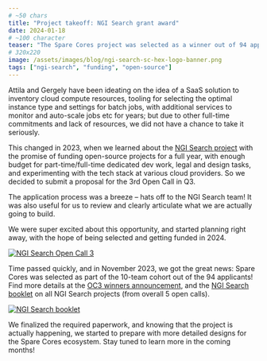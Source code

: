 ```yaml
---
# ~50 chars
title: "Project takeoff: NGI Search grant award"
date: 2024-01-18
# ~100 character
teaser: "The Spare Cores project was selected as a winner out of 94 applications: awarded 150k EUR for open-source work."
# 320x220
image: /assets/images/blog/ngi-search-sc-hex-logo-banner.png
tags: ["ngi-search", "funding", "open-source"]
---
```


Attila and Gergely have been ideating on the idea of a SaaS solution
to inventory cloud compute resources, tooling for selecting the
optimal instance type and settings for batch jobs, with additional
services to monitor and auto-scale jobs etc for years; but due to other
full-time commitments and lack of resources, we did not have a chance
to take it seriously.

This changed in 2023, when we learned about the <a
href="https://www.ngisearch.eu/" target="_blank" rel="noopener">NGI
Search project</a> with the promise of funding open-source projects
for a full year, with enough budget for part-time/full-time dedicated
dev work, legal and design tasks, and experimenting with the tech
stack at various cloud providers. So we decided to submit a proposal
for the 3rd Open Call in Q3.

The application process was a breeze – hats off to the NGI Search
team!  It was also useful for us to review and clearly articulate what
we are actually going to build.

We were super excited about this opportunity, and started planning right
away, with the hope of being selected and getting funded in 2024.

<div class="flex justify-center items-center">
  <a href="https://www.ngisearch.eu/view/Events/OC3Searchers"
     target="_blank" rel="noopener"
     class="w-72 max-w-[80%]">
    <img
      title="NGI Search Open Call 3"
      src="/assets/images/blog/ngi-search-oc3-outcome.png"/>
  </a>
</div>

Time passed quickly, and in November 2023, we got the great news:
Spare Cores was selected as part of the 10-team cohort out of the 94
applicants! Find more details at the <a
href="https://www.ngisearch.eu/view/Events/OC3Searchers"
target="_blank" rel="noopener">OC3 winners announcement</a>, and the
<a
href="https://www.ngisearch.eu/download/Main/NGI_Searchers_booklet/NGI%20Searchers%20booklet.pdf?rev=1.2"
target="_blank" rel="noopener">NGI Search booklet</a> on all NGI
Search projects (from overall 5 open calls).

<div class="flex justify-center items-center">
  <a href="https://www.ngisearch.eu/download/Main/NGI_Searchers_booklet/NGI%20Searchers%20booklet.pdf?rev=1.2"
     target="_blank" rel="noopener"
     class="w-96 max-w-[80%]">
    <img
      title="NGI Search booklet"
      src="/assets/images/blog/ngi-search-booklet-sc.png"/>
  </a>
</div>

We finalized the required paperwork, and knowing that the project is
actually happening, we started to prepare with more detailed designs
for the Spare Cores ecosystem. Stay tuned to learn more in the coming
months!

